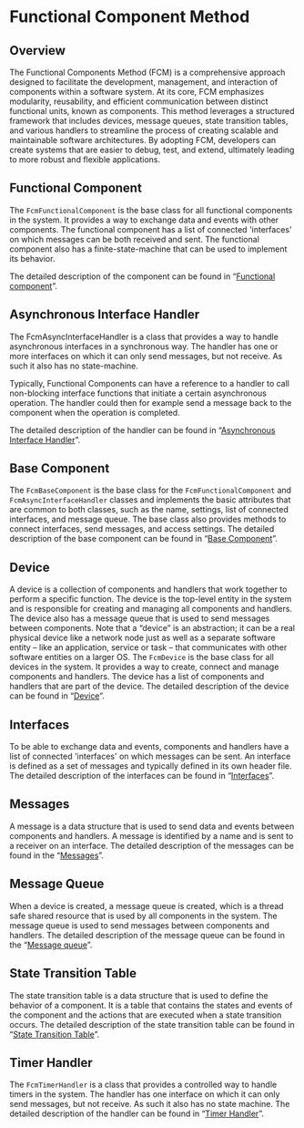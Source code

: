 # Functional Component Method

## Overview

The Functional Components Method (FCM) is a comprehensive approach designed to facilitate the development, management, and interaction of components within a software system. At its core, FCM emphasizes modularity, reusability, and efficient communication between distinct functional units, known as components. This method leverages a structured framework that includes devices, message queues, state transition tables, and various handlers to streamline the process of creating scalable and maintainable software architectures. By adopting FCM, developers can create systems that are easier to debug, test, and extend, ultimately leading to more robust and flexible applications.

## Functional Component

The `FcmFunctionalComponent` is the base class for all functional components in the system. It provides a way to exchange data and events with other components. The functional component has a list of connected 'interfaces' on which messages can be both received and sent. The functional component also has a finite-state-machine that can be used to implement its behavior.

The detailed description of the component can be found in “[Functional component](./doc/FunctionaComponent.md)”.

## Asynchronous Interface Handler

The FcmAsyncInterfaceHandler is a class that provides a way to handle asynchronous interfaces in a synchronous way. The handler has one or more interfaces on which it can only send messages, but not receive. As such it also has no state-machine.

Typically, Functional Components can have a reference to a handler to call non-blocking interface functions that initiate a certain asynchronous operation. The handler could then for example send a message back to the component when the operation is completed.

The detailed description of the handler can be found in “[Asynchronous Interface Handler](./doc/AsyncInterfaceHandler.md)”.

## Base Component

The `FcmBaseComponent` is the base class for the `FcmFunctionalComponent` and `FcmAsyncInterfaceHandler` classes and implements the basic attributes that are common to both classes, such as the name, settings, list of connected interfaces, and message queue. The base class also provides methods to connect interfaces, send messages, and access settings.
The detailed description of the base component can be found in “[Base Component](./doc/BaseComponent.md)”.

## Device

A device is a collection of components and handlers that work together to perform a specific function. The device is the top-level entity in the system and is responsible for creating and managing all components and handlers. The device also has a message queue that is used to send messages between components.
Note that a “device” is an abstraction; it can be a real physical device like a network node just as well as a separate software entity – like an application, service or task – that communicates with other software entities on a larger OS.
The `FcmDevice` is the base class for all devices in the system. It provides a way to create, connect and manage components and handlers. The device has a list of components and handlers that are part of the device.
The detailed description of the device can be found in “[Device](./doc/Device.md)”.

## Interfaces

To be able to exchange data and events, components and handlers have a list of connected 'interfaces' on which messages can be sent.
An interface is defined as a set of messages and typically defined in its own header file.
The detailed description of the interfaces can be found in “[Interfaces](./doc/Interfaces.md)”.

## Messages

A message is a data structure that is used to send data and events between components and handlers. A message is identified by a name and is sent to a receiver on an interface.
The detailed description of the messages can be found in the “[Messages](./doc/Messages.md)”.

## Message Queue

When a device is created, a message queue is created, which is a thread safe shared resource that is used by all components in the system. The message queue is used to send messages between components and handlers.
The detailed description of the message queue can be found in the “[Message queue](./doc/MessageQueue.md)”.

## State Transition Table

The state transition table is a data structure that is used to define the behavior of a component. It is a table that contains the states and events of the component and the actions that are executed when a state transition occurs.
The detailed description of the state transition table can be found in “[State Transition Table](./doc/StateTransitionTable.md)”.

## Timer Handler
The `FcmTimerHandler` is a class that provides a controlled way to handle timers in the system. The handler has one interface on which it can only send messages, but not receive. As such it also has no state machine.
The detailed description of the handler can be found in “[Timer Handler](./doc/TimerHandler.md)”.
